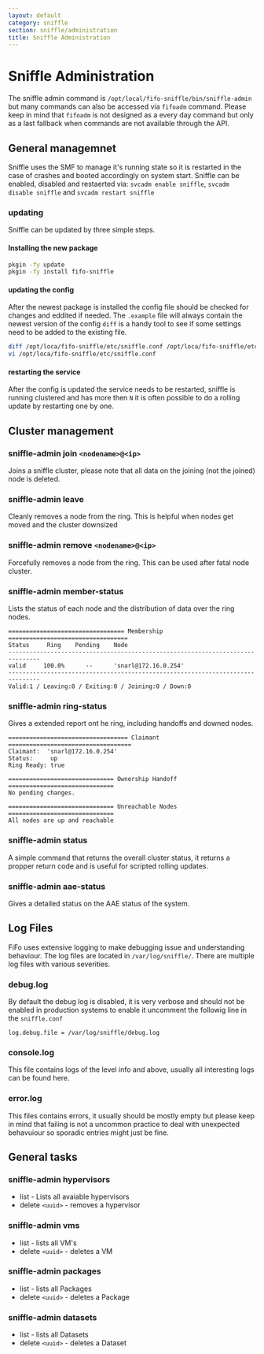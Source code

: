 ```yaml
---
layout: default
category: sniffle
section: sniffle/administration
title: Sniffle Administration
---
```

# Sniffle Administration
The sniffle admin command is `/opt/local/fifo-sniffle/bin/sniffle-admin` but many commands can also be accessed via `fifoadm` command. Please keep in mind that `fifoadm` is not designed as a every day command but only as a last fallback when commands are not available through the API.

## General managemnet
Sniffle uses the SMF to manage it's running state so it is restarted in the case of crashes and booted accordingly on system start. Sniffle can be enabled, disabled and restaerted via: `svcadm enable sniffle`, `svcadm disable sniffle` and `svcadm restart sniffle`

### updating
Sniffle can be updated by three simple steps.

#### Installing the new package

```bash
pkgin -fy update
pkgin -fy install fifo-sniffle
```

#### updating the config
After the newest package is installed the config file should be checked for changes and eddited if needed. The `.example` file will always contain the newest version of the config `diff` is a handy tool to see if some settings need to be added to the existing file.

```bash
diff /opt/loca/fifo-sniffle/etc/sniffle.conf /opt/loca/fifo-sniffle/etc/sniffle.conf.example
vi /opt/loca/fifo-sniffle/etc/sniffle.conf
```

#### restarting the service
After the config is updated the service needs to be restarted, sniffle is running clustered and has more then `N` it is often possible to do a rolling update by restarting one by one.

## Cluster management<a id="cluster"></a>

### sniffle-admin join `<nodename>@<ip>`<a id="join"></a>
Joins a sniffle cluster, please note that all data on the joining (not the joined) node is deleted.

### sniffle-admin leave<a id="leave"></a>
Cleanly removes a node from the ring. This is helpful when nodes get moved and the cluster downsized

### sniffle-admin remove `<nodename>@<ip>`
Forcefully removes a node from the ring. This can be used after fatal node cluster.

### sniffle-admin member-status<a id="member-status"></a>
Lists the status of each node and the distribution of data over the ring nodes.

```
================================= Membership ==================================
Status     Ring    Pending    Node
-------------------------------------------------------------------------------
valid     100.0%      --      'snarl@172.16.0.254'
-------------------------------------------------------------------------------
Valid:1 / Leaving:0 / Exiting:0 / Joining:0 / Down:0
```

### sniffle-admin ring-status<a id="ring-status"></a>
Gives a extended report ont he ring, including handoffs and downed nodes.

```
================================== Claimant ===================================
Claimant:  'snarl@172.16.0.254'
Status:     up
Ring Ready: true

============================== Ownership Handoff ==============================
No pending changes.

============================== Unreachable Nodes ==============================
All nodes are up and reachable
```

### sniffle-admin status
A simple command that returns the overall cluster status, it returns a propper return code and is useful for scripted rolling updates.


### sniffle-admin aae-status

Gives a detailed status on the AAE status of the system.

## Log Files
FiFo uses extensive logging to make debugging issue and understanding behaviour. The log files are located in `/var/log/sniffle/`. There are multiple log files with various severities.


### debug.log
By default the debug log is disabled, it is very verbose and should not be enabled in production systems to enable it uncomment the followig line in the `sniffle.conf`

```
log.debug.file = /var/log/sniffle/debug.log
```

### console.log
This file contains logs of the level info and above, usually all interesting logs can be found here.

### error.log
This files contains errors, it usually should be mostly empty but please keep in mind that failing is not a uncommon practice to deal with unexpected behavuiour so sporadic entries might just be fine.

## General tasks

### sniffle-admin hypervisors <subcommand>
* list - Lists all avaiable hypervisors
* delete `<uuid>` - removes a hypervisor

### sniffle-admin vms
* list - lists all VM's
* delete `<uuid>` - deletes a VM

### sniffle-admin packages
* list - lists all Packages
* delete `<uuid>` - deletes a Package

### sniffle-admin datasets
* list - lists all Datasets
* delete `<uuid>` - deletes a Dataset

